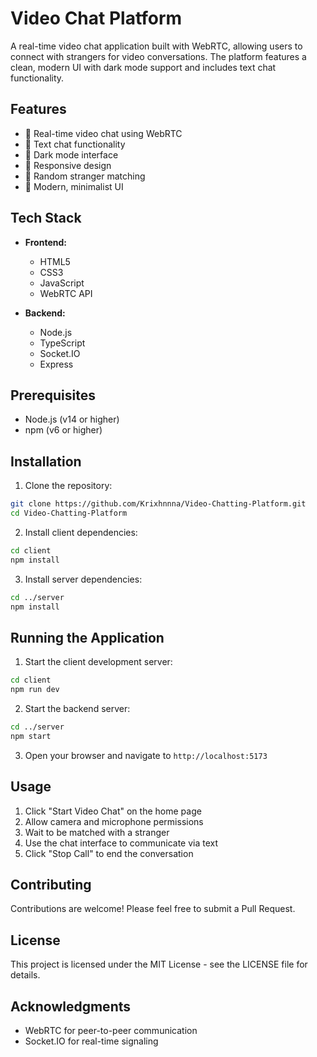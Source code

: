 # Video Chat Platform

A real-time video chat application built with WebRTC, allowing users to connect with strangers for video conversations. The platform features a clean, modern UI with dark mode support and includes text chat functionality.

## Features

- 🎥 Real-time video chat using WebRTC
- 💬 Text chat functionality
- 🌙 Dark mode interface
- 📱 Responsive design
- 🔄 Random stranger matching
- 🎨 Modern, minimalist UI

## Tech Stack

- **Frontend:**
  - HTML5
  - CSS3
  - JavaScript
  - WebRTC API

- **Backend:**
  - Node.js
  - TypeScript
  - Socket.IO
  - Express

## Prerequisites

- Node.js (v14 or higher)
- npm (v6 or higher)

## Installation

1. Clone the repository:
```bash
git clone https://github.com/Krixhnnna/Video-Chatting-Platform.git
cd Video-Chatting-Platform
```

2. Install client dependencies:
```bash
cd client
npm install
```

3. Install server dependencies:
```bash
cd ../server
npm install
```

## Running the Application

1. Start the client development server:
```bash
cd client
npm run dev
```

2. Start the backend server:
```bash
cd ../server
npm start
```

3. Open your browser and navigate to `http://localhost:5173`

## Usage

1. Click "Start Video Chat" on the home page
2. Allow camera and microphone permissions
3. Wait to be matched with a stranger
4. Use the chat interface to communicate via text
5. Click "Stop Call" to end the conversation

## Contributing

Contributions are welcome! Please feel free to submit a Pull Request.

## License

This project is licensed under the MIT License - see the LICENSE file for details.

## Acknowledgments

- WebRTC for peer-to-peer communication
- Socket.IO for real-time signaling
